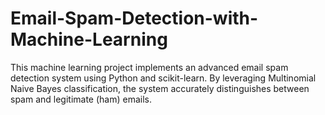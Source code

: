 # Email-Spam-Detection-with-Machine-Learning
This machine learning project implements an advanced email spam detection system using Python and scikit-learn. By leveraging Multinomial Naive Bayes classification, the system accurately distinguishes between spam and legitimate (ham) emails.
